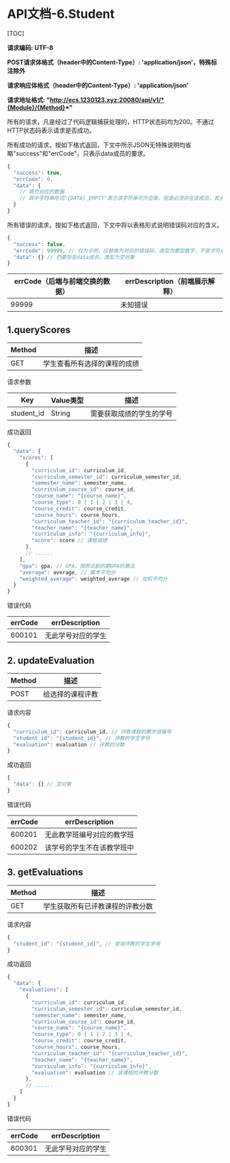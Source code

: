 # API文档-6.Student

[TOC]

**请求编码: UTF-8**

**POST请求体格式（header中的Content-Type）: 'application/json'，特殊标注除外**

**请求响应体格式（header中的Content-Type）: 'application/json'**

**请求地址格式: "http://ecs.1230123.xyz:20080/api/v1/*{Module}/{Method}*"**

所有的请求，凡是经过了代码逻辑捕获处理的，HTTP状态码均为200。不通过HTTP状态码表示请求是否成功。

所有成功的请求，按如下格式返回，下文中所示JSON无特殊说明均省略"success"和"errCode"，只表示data成员的要求。

```javascript
{
  "success": true,
  "errCode": 0,
  "data": {
    // 填充对应的数据
    // 其中字符串形式"{DATA}_EMPTY"表示该字符串可为空串，但是必须存在该成员。其余的不能为空串
  }
}
```

所有错误的请求，按如下格式返回，下文中将以表格形式说明错误码对应的含义。

```javascript
{
  "success": false,
  "errCode": 99999, // 仅为示例，应替换为对应的错误码，类型为整型数字，不是字符串
  "data": {} // 仍要存在data成员，类型为空对象
}
```

| errCode（后端与前端交换的数据） | errDescription（前端展示解释） |
| ------------------------------- | ------------------------------ |
| 99999                           | 未知错误                       |

## 1.queryScores

| Method | 描述                         |
| ------ | ---------------------------- |
| GET    | 学生查看所有选择的课程的成绩 |

请求参数

| Key        | Value类型 | 描述                     |
| ---------- | --------- | ------------------------ |
| student_id | String    | 需要获取成绩的学生的学号 |

成功返回

```javascript
{
  "data": {
    "scores": [
      {
        "curriculum_id": curriculum_id,
        "curriculum_semester_id": curriculum_semester_id,
        "semester_name": semester_name,
        "curriculum_course_id": course_id,
        "course_name": "{course_name}",
        "course_type": 0 | 1 | 2 | 3 | 4,
        "course_credit": course_credit,
        "course_hours": course_hours,
        "curriculum_teacher_id": "{curriculum_teacher_id}",
        "teacher_name": "{teacher_name}",
        "curriculum_info": "{curriculum_info}",
        "score": score // 课程成绩
      },
      // ......
    ], 
    "gpa": gpa, // GPA，按照北航的额GPA的算法
    "average": average, // 算术平均分
    "weighted_average": weighted_average // 加权平均分
  }
}
```

错误代码

| errCode | errDescription     |
| ------- | ------------------ |
| 600101  | 无此学号对应的学生 |

## 2. updateEvaluation

| Method | 描述             |
| ------ | ---------------- |
| POST   | 给选择的课程评教 |

请求内容

```javascript
{
  "curriculum_id": curriculum_id, // 评教课程的教学班编号
  "student_id": "{student_id}", // 评教的学生学号
  "evaluation": evaluation // 评教的分数
}
```

成功返回

```javascript
{
  "data": {} // 空对象
}
```

错误代码

| errCode | errDescription             |
| ------- | -------------------------- |
| 600201  | 无此教学班编号对应的教学班 |
| 600202  | 该学号的学生不在该教学班中 |

## 3. getEvaluations

| Method | 描述                             |
| ------ | -------------------------------- |
| GET    | 学生获取所有已评教课程的评教分数 |

请求内容

```javascript
{
  "student_id": "{student_id}", // 查询评教的学生学号
}
```

成功返回

```javascript
{
  "data": {
    "evaluations": [
      {
        "curriculum_id": curriculum_id,
        "curriculum_semester_id": curriculum_semester_id,
        "semester_name": semester_name,
        "curriculum_course_id": course_id,
        "course_name": "{course_name}",
        "course_type": 0 | 1 | 2 | 3 | 4,
        "course_credit": course_credit,
        "course_hours": course_hours,
        "curriculum_teacher_id": "{curriculum_teacher_id}",
        "teacher_name": "{teacher_name}",
        "curriculum_info": "{curriculum_info}",
        "evaluation": evaluation // 该课程的评教分数
      },
      // ......
    ]
  }
}
```

错误代码

| errCode | errDescription     |
| ------- | ------------------ |
| 600301  | 无此学号对应的学生 |
